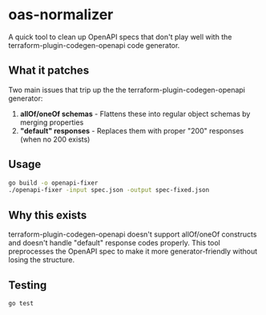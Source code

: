 # oas-normalizer

A quick tool to clean up OpenAPI specs that don't play well with the terraform-plugin-codegen-openapi code generator.

## What it patches

Two main issues that trip up the the terraform-plugin-codegen-openapi generator:

1. **allOf/oneOf schemas** - Flattens these into regular object schemas by merging properties
2. **"default" responses** - Replaces them with proper "200" responses (when no 200 exists)

## Usage

```bash
go build -o openapi-fixer
./openapi-fixer -input spec.json -output spec-fixed.json
```

## Why this exists

terraform-plugin-codegen-openapi doesn't support allOf/oneOf constructs and doesn't handle "default" response codes properly. This tool preprocesses the OpenAPI spec to make it more generator-friendly without losing the structure.

## Testing

```bash
go test
```